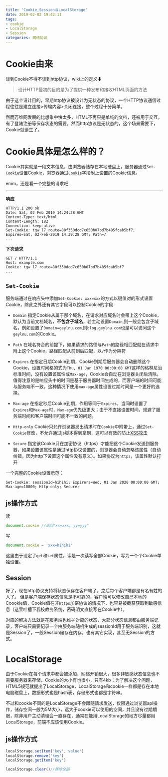 ```yaml
---
title: 'Cookie,Session与LocalStorage'
date: 2019-02-02 19:42:11
tags:
- cookie
- LocalStorage
- Session
categories: 网络协议
---
```

# Cookie由来
谈到Cookie不得不谈到http协议，wiki上的定义⬇
>设计HTTP最初的目的是为了提供一种发布和接收HTML页面的方法

由于这个设计目的，早期http协议被设计为无状态的协议，一个HTTP协议通信过程往往是建立连接>传输内容>关闭连接，整个过程十分简单。

然而万维网发展的比想象中快太多，HTML不再只是单纯的文档，还被用于交互，有了登陆注册等保存状态的需要，然而http协议是无状态的，这个场景需要下，Cookie就诞生了。

# Cookie具体是怎么样的？
Cookie其实就是一段文本信息，由浏览器储存在本地硬盘上，服务器通过`Set-Cookie`设置Cookie，浏览器通过`Cookie`字段附上设置的Cookie信息。

emm，还是看一个完整的请求吧
***
**响应**
```
HTTP/1.1 200 ok
Date: Sat, 02 Feb 2019 14:24:28 GMT
Content-Type: text/html
Content-Length: 182
Connection: keep-alive
Set-Cookie: tgw_l7_route=80f350dcd7c650b07bd7b485fcab5bf7; Expires=Sat, 02-Feb-2019 14:39:28 GMT; Path=/
...
```
**下次请求**
```
GET / HTTP/1.1
Host: example.com
Cookie: tgw_l7_route=80f350dcd7c650b07bd7b485fcab5bf7
...
```

## `Set-Cookie`
服务端通过在响应头中添加`Set-Cookie: xxx=xxx`的方式以键值对的形式设置Cookie，除此之外还有其它字段可以控制Cookie的字段
* `Domain`
指定Cookie从属于那个域名，在请求对应域名时会带上这个Cookie，默认为当前文档域名，**不包含子域名**，若主动设置`Domain`,则一般会包含子域名，例如设置了`Domain=geylnu.com`,则`blog.geylnu.com`也是可以访问这个`geylnu.com`的Cookie。

* `Path`
在域名符合的前提下，如果请求的路径与`Path`的路径相匹配就在请求中附上这个Cookie，路径匹配从前到后匹配，以`/`作为分隔符

* `Expires`
在指定日期Cookie到期，Cookie到期后服务器会自动删除这个Cookie，设置时间格的式为`Thu, 01 Jan 1970 00:00:00 GMT`这样的格林尼治标准时间，没有设置该属性或`Max-age`，Cookie会自动在浏览器关闭后清除。值得注意的是响应头中的时间是基于服务器时间生成的，而客户端的时间可能与服务端不一致，这种情况下使用`max-age`属性设置过期时间是一个更好的选择。

* `Max-age`
在指定秒后Cookie到期，作用等同于`Expires`，当同时设置了`Expires`和`Max-age`时，`Max-age`优先级更大；由于不直接设置时间，规避了服务端时间和客户端时间可能不一致的问题。

* `Http-only`
Cookie只允许浏览器发出请求时在`Cookie`中附带上，通过`Set-Cookie`修改，不允许通过js脚本得到拿到，这可以有效的防止[XSS攻击](https://zh.wikipedia.org/wiki/%E8%B7%A8%E7%B6%B2%E7%AB%99%E6%8C%87%E4%BB%A4%E7%A2%BC "什么是xss攻击？")

* `Secure`
指定该Cookie只在加密协议（https）才能把这个Cookie发送到服务器，如果设置该属性是通过http协议设置的，浏览器会自动忽略该属性（自动纠错，因为http下设置这个属性没有意义）。如果协议为`https`，该属性默认打开

一个完整的Cookie设置示范：
```
Set-Cookie: sessionId=hihihi; Expirers=Wed, 01 Jan 2020 00:00:00 GMT; Max-age=10000; Http-only; Secure;
```
## js操作方式
读
``` js
document.cookie //返回"xx=xxx; yy=yyy"
```
写
``` js
document.cookie = 'xxx=hihihi'
```
这里由于设定了`get`和`set`属性，读是一次读写全部Cookie，写为一个个Cookie单独设置。

## Session
好了，现在http协议支持将状态保存在客户端了，之后每个客户端都是有名有姓的人了。
但是客户端保存状态信息是不可靠的，客户端可以修改自己本地的Coookie值，Cookie值在非`https`加密协议的情况下，也容易被截获获取到敏感信息（这里吐槽下我校教务系统，密码明文直接写在Cookie中）。

对应的解决方法就是在服务端也维护对应的状态，大部分状态信息都由服务端记录，客户端只需要记录一个由服务端随机生成的sessionId用于服务端识别，这就是Session了，一般Session储存在内存，也有其它实现，甚至无Session的方式。

# LocalStorage
由于Cookie在每个请求中都会被添加，网络开销很大，很多非敏感状态信息也不需要服务器来存储，Cookie的大小有也很小，只有4kb；为了解决这个问题，HTML5规范就提出了LocalStorage，LocalStorage和cookie一样都是存在本地电脑磁盘上，数据形式也是hash表，存储形式也都是字符串。

不过和cookie不同的是LocalStorage不会跟随请求发送，仅限通过浏览器api操作，储存空间一般为5M大小，远大于cookie可以使用的空间，并且没有过期期限，除非用户主动清理会一直存在，通常在能用LocalStorage的地方尽量都用LocalStorage，前端不应该使用Cookie。

## js操作方式

``` js
localStorage.setItem('key','value')
localStorage.remove('key')
localStorage.getItem('key')

localStorage.clear()//移除全部
```